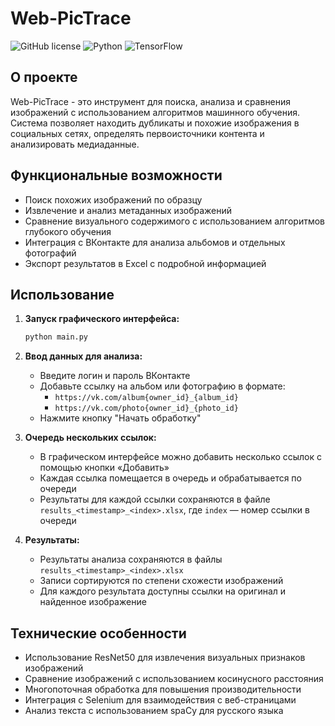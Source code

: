 
# Web-PicTrace

![GitHub license](https://img.shields.io/github/license/Solrikk/Web-PicTrace?style=flat&logo=github)
![Python](https://img.shields.io/badge/Python-3.7%2B-blue?style=flat&logo=python)
![TensorFlow](https://img.shields.io/badge/TensorFlow-2.x-orange?style=flat&logo=tensorflow)

## О проекте

Web-PicTrace - это инструмент для поиска, анализа и сравнения изображений с использованием алгоритмов машинного обучения. Система позволяет находить дубликаты и похожие изображения в социальных сетях, определять первоисточники контента и анализировать медиаданные.

## Функциональные возможности

- Поиск похожих изображений по образцу
- Извлечение и анализ метаданных изображений
- Сравнение визуального содержимого с использованием алгоритмов глубокого обучения
- Интеграция с ВКонтакте для анализа альбомов и отдельных фотографий
- Экспорт результатов в Excel с подробной информацией

## Использование

1. **Запуск графического интерфейса:**

   ```bash
   python main.py
   ```

2. **Ввод данных для анализа:**
   - Введите логин и пароль ВКонтакте
   - Добавьте ссылку на альбом или фотографию в формате:
     - `https://vk.com/album{owner_id}_{album_id}`
     - `https://vk.com/photo{owner_id}_{photo_id}`
   - Нажмите кнопку "Начать обработку"

3. **Очередь нескольких ссылок:**
   - В графическом интерфейсе можно добавить несколько ссылок с помощью кнопки «Добавить»
   - Каждая ссылка помещается в очередь и обрабатывается по очереди
   - Результаты для каждой ссылки сохраняются в файле `results_<timestamp>_<index>.xlsx`, где `index` — номер ссылки в очереди

4. **Результаты:**
   - Результаты анализа сохраняются в файлы `results_<timestamp>_<index>.xlsx`
   - Записи сортируются по степени схожести изображений
   - Для каждого результата доступны ссылки на оригинал и найденное изображение

## Технические особенности

- Использование ResNet50 для извлечения визуальных признаков изображений
- Сравнение изображений с использованием косинусного расстояния
- Многопоточная обработка для повышения производительности
- Интеграция с Selenium для взаимодействия с веб-страницами
- Анализ текста с использованием spaCy для русского языка

